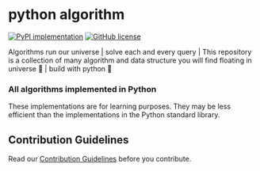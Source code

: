 # python algorithm


[![PyPI implementation](https://img.shields.io/pypi/implementation/ansicolortags.svg)](https://pypi.python.org/pypi/ansicolortags/)
[![GitHub license](https://img.shields.io/github/license/Naereen/StrapDown.js.svg)](https://github.com/Naereen/StrapDown.js/blob/master/LICENSE)


Algorithms run our universe | solve each and every query | This repository is a collection of many algorithm and data structure you will find floating in universe 🚀  | build with python 🐍

### All algorithms implemented in Python 
These implementations are for learning purposes.
They may be less efficient than the implementations in the Python standard library.

## Contribution Guidelines
Read our [Contribution Guidelines](CONTRIBUTING.md) before you contribute.
